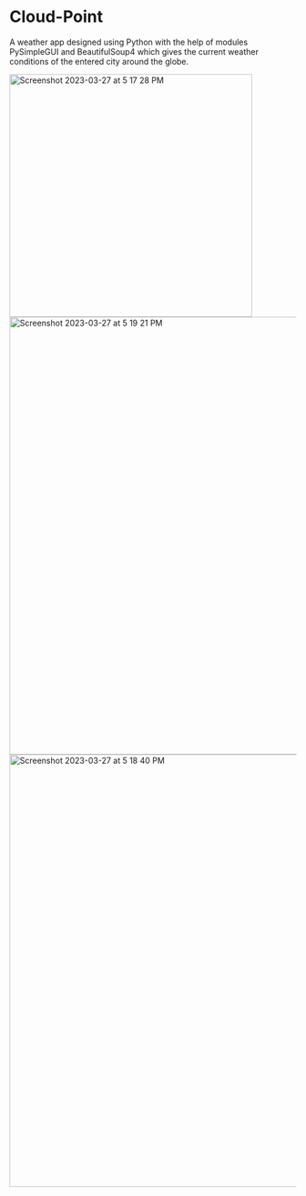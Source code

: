 # Cloud-Point

A weather app designed using Python with the help of modules PySimpleGUI and BeautifulSoup4 which gives the current weather conditions of the entered city around the globe.

<img width="426" alt="Screenshot 2023-03-27 at 5 17 28 PM" src="https://user-images.githubusercontent.com/111968438/227933950-7c9e1077-847e-423b-8218-05677a38ba06.png">
<img width="768" alt="Screenshot 2023-03-27 at 5 19 21 PM" src="https://user-images.githubusercontent.com/111968438/227933985-f6e732ed-c17e-473c-91b9-1e93e460ae57.png">
<img width="759" alt="Screenshot 2023-03-27 at 5 18 40 PM" src="https://user-images.githubusercontent.com/111968438/227934027-1587f082-702d-4c04-81a3-899cac37dc58.png">
